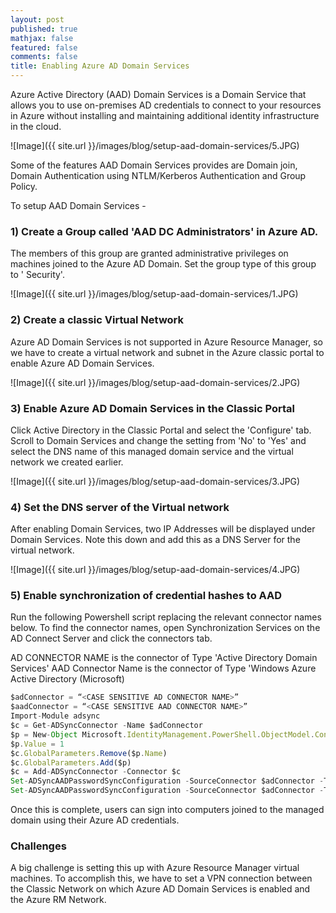 ```yaml
---
layout: post
published: true
mathjax: false
featured: false
comments: false
title: Enabling Azure AD Domain Services
---
```

Azure Active Directory (AAD) Domain Services is a Domain Service that allows you to use on-premises AD credentials to connect to your resources in Azure without installing and maintaining additional identity infrastructure in the cloud. 

![Image]({{ site.url }}/images/blog/setup-aad-domain-services/5.JPG)

Some of the features AAD Domain Services provides are Domain join, Domain Authentication using  NTLM/Kerberos Authentication and Group Policy.

To setup AAD Domain Services -

### 1) Create a Group called 'AAD DC Administrators' in Azure AD.

The members of this group are granted  administrative privileges on machines joined to the Azure AD Domain. Set the group type of this group to ' Security'.

![Image]({{ site.url }}/images/blog/setup-aad-domain-services/1.JPG)

### 2) Create a classic Virtual Network

Azure AD Domain Services is not supported in Azure Resource Manager, so we have to create a virtual network and subnet in the Azure classic portal to enable Azure AD Domain Services. 

![Image]({{ site.url }}/images/blog/setup-aad-domain-services/2.JPG)

### 3) Enable Azure AD Domain Services in the Classic Portal

Click Active Directory in the Classic Portal and select the 'Configure' tab.
Scroll to Domain Services and change the setting from 'No' to 'Yes' and select the DNS name of this managed domain service and the virtual network we created earlier.

![Image]({{ site.url }}/images/blog/setup-aad-domain-services/3.JPG)

### 4) Set the DNS server of the Virtual network

After enabling Domain Services, two IP Addresses will be displayed under Domain Services. Note this down and add this as a DNS Server for the virtual network.

![Image]({{ site.url }}/images/blog/setup-aad-domain-services/4.JPG)

### 5) Enable synchronization of credential hashes to AAD

Run the following Powershell script replacing the relevant connector names below. To find the connector names, open Synchronization Services on the AD Connect Server and click the connectors tab.

AD CONNECTOR NAME is the connector of Type 'Active Directory Domain Services'
AAD Connector Name is the connector of Type 'Windows Azure Active Directory (Microsoft)

```javascript
$adConnector = “<CASE SENSITIVE AD CONNECTOR NAME>”
$aadConnector = “<CASE SENSITIVE AAD CONNECTOR NAME>”
Import-Module adsync
$c = Get-ADSyncConnector -Name $adConnector
$p = New-Object Microsoft.IdentityManagement.PowerShell.ObjectModel.ConfigurationParameter “Microsoft.Synchronize.ForceFullPasswordSync”, String, ConnectorGlobal, $null, $null, $null
$p.Value = 1
$c.GlobalParameters.Remove($p.Name)
$c.GlobalParameters.Add($p)
$c = Add-ADSyncConnector -Connector $c
Set-ADSyncAADPasswordSyncConfiguration -SourceConnector $adConnector -TargetConnector $aadConnector -Enable $false
Set-ADSyncAADPasswordSyncConfiguration -SourceConnector $adConnector -TargetConnector $aadConnector -Enable $true
```

Once this is complete, users can sign into computers joined to the managed domain using their Azure AD credentials.

### Challenges

A big challenge is setting this up with Azure Resource Manager virtual machines. To accomplish this, we have to set a VPN connection between the Classic Network on which Azure AD Domain Services is enabled and the Azure RM Network.
